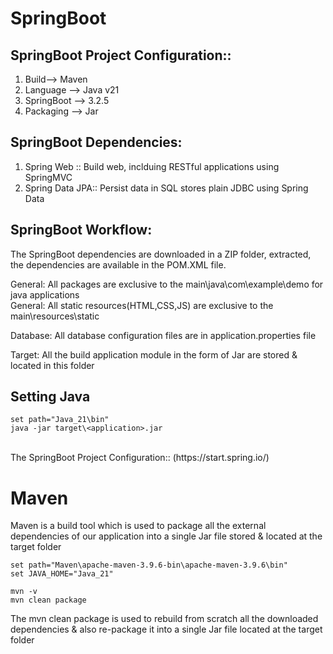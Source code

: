 # SpringBoot

## SpringBoot Project Configuration::

1. Build--> Maven
2. Language --> Java v21
3. SpringBoot --> 3.2.5
4. Packaging --> Jar

## SpringBoot Dependencies:

1. Spring Web ::  Build web, inclduing RESTful applications using SpringMVC
2. Spring Data JPA:: Persist data in SQL stores plain JDBC using Spring Data

## SpringBoot Workflow:

The SpringBoot dependencies are downloaded in a ZIP folder, extracted, the
dependencies are available in the POM.XML file.

General: All packages are exclusive to the main\java\com\example\demo for java applications<br>
General: All static resources(HTML,CSS,JS) are exclusive to the main\resources\static

Database: All database configuration files are in application.properties file

Target: All the build application module in the form of Jar are stored & located in this folder

## Setting Java

```
set path="Java_21\bin"
java -jar target\<application>.jar
```

<br>
The SpringBoot Project Configuration:: (https://start.spring.io/)



# Maven

Maven is a build tool which is used to package all the external dependencies 
of our application into a single Jar file stored & located at the target folder

```
set path="Maven\apache-maven-3.9.6-bin\apache-maven-3.9.6\bin"
set JAVA_HOME="Java_21"

mvn -v
mvn clean package
```

The mvn clean package is used to rebuild from scratch all the downloaded dependencies
& also re-package it into a single Jar file located at the target folder